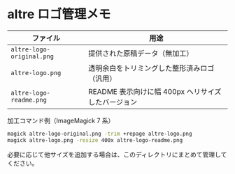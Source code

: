 # altre ロゴ管理メモ

| ファイル | 用途 |
| --- | --- |
| `altre-logo-original.png` | 提供された原稿データ（無加工） |
| `altre-logo.png` | 透明余白をトリミングした整形済みロゴ（汎用） |
| `altre-logo-readme.png` | README 表示向けに幅 400px へリサイズしたバージョン |

加工コマンド例（ImageMagick 7 系）
```bash
magick altre-logo-original.png -trim +repage altre-logo.png
magick altre-logo.png -resize 400x altre-logo-readme.png
```

必要に応じて他サイズを追加する場合は、このディレクトリにまとめて管理してください。
